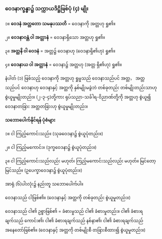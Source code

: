 ### ဝေဒနာက္ခန္ဓာ၌ သက္ကာယဒိဋ္ဌိဖြစ်ပုံ (၄) မျိုး

၁။ **ဝေဒနံ အတ္တတော သမနုပဿတိ** = ဝေဒနာကို အတ္တဟု ရှု၏။

၂။ **ဝေဒနာဝန္တံ ဝါ အတ္တာနံ** = ဝေဒနာရှိသော အတ္တဟု ရှု၏။

၃။ **အတ္တနိ ဝါ ဝေဒနံ** = အတ္တ၌ ဝေဒနာဟု (ဝေဒနာရှိ၏ဟု) ရှု၏။

၄။ **ဝေဒနာယ ဝါ အတ္တာနံ** = ဝေဒနာ၌ အတ္တဟု (အတ္တ ရှိ၏ဟု) ရှု၏။

နံပါတ် (၁) ဖြစ်သည့် ဝေဒနာကို အတ္တဟု ရှုမှုသည် ဝေဒနာသည်ပင် အတ္တ， အတ္တသည်ပင် ဝေဒနာဟု
ဝေဒနာနှင့် အတ္တကို နှစ်မျိုးမခွဲဘဲ တစ်ခုတည်း တစ်မျိုးတည်းသာဟု စွဲယူမှုမျိုးတည်း။ (၂-၃-၄)တို့ကား ရုပ်သညာ-သင်္ခါရ-ဝိညာဏ်တို့ကို အတ္တဟု စွဲယူ၍ ဝေဒနာတခြား အတ္တတခြားဟု စွဲယူမှုမျိုးတည်း။

**သဘောပေါက်နိုင်ရန် ပုံစံများ**

၁။ ငါ ကြည့်ကောင်းသည်။ (သုခဝေဒနာ၌ စွဲယူပုံတည်း။)

၂။ ငါ ကြည့်မကောင်း။ (ဒုက္ခဝေဒနာ၌ စွဲယူပုံတည်း။)

၃။ ငါ ကြည့်ကောင်းသည်လည်း မဟုတ်၊ ကြည့်မကောင်းသည်လည်း မဟုတ်။ မြင်တော့ မြင်သည်။
(ဥပေက္ခာဝေဒနာ၌ စွဲယူပုံတည်း။)

အာရုံ (၆)ပါးလုံး၌ နည်းတူ သဘောပေါက်ပါ။

ဝေဒနာသည် ငါဖြစ်၏။ (ဝေဒနာနှင့် အတ္တကို တစ်ခုတည်း စွဲယူမှုတည်း။)

ဝေဒနာသည် ငါ၏ ဥစ္စာဖြစ်၏ = ခံစားမှုသည် ငါ၏ ခံစားမှုတည်း။ ငါ၏ ခံစားရချက်သည် ကောင်း၏၊
ငါ၏ ခံစားရချက်သည် နစ်နာ၏၊ ငါ၏ ခံစားရချက်သည် အနေတော်ဖြစ်၏။ (ဝေဒနာနှင့် အတ္တကို တစ်မျိုးစီ
တခြားစီထား၍ စွဲယူမှုတည်း။)